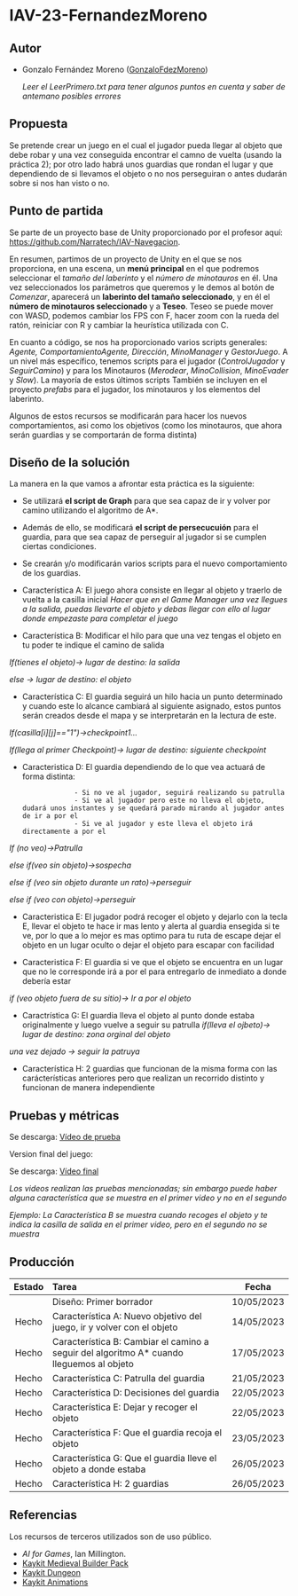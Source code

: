 # IAV-23-FernandezMoreno

## Autor
- Gonzalo Fernández Moreno ([GonzaloFdezMoreno](https://github.com/GonzaloFdezMoreno))

  *Leer el LeerPrimero.txt para tener algunos puntos en cuenta y saber de antemano posibles errores*

## Propuesta
Se pretende crear un juego en el cual el jugador pueda llegar al objeto que debe robar y una vez conseguida encontrar el camno de vuelta (usando la práctica 2); por otro lado habrá unos guardias que rondan el lugar y que dependiendo de si llevamos el objeto o no nos perseguiran o antes dudarán sobre si nos han visto o no.

## Punto de partida
Se parte de un proyecto base de Unity proporcionado por el profesor aquí:
https://github.com/Narratech/IAV-Navegacion.

En resumen, partimos de un proyecto de Unity en el que se nos proporciona, en una escena, un **menú principal** en el que podremos seleccionar el *tamaño del laberinto* y el *número de minotauros* en él. Una vez seleccionados los parámetros que queremos y le demos al botón de *Comenzar*, aparecerá un **laberinto del tamaño seleccionado**, y en él el **número de minotauros seleccionado** y a **Teseo**. Teseo se puede mover con WASD, podemos cambiar los FPS con F, hacer zoom con la rueda del ratón, reiniciar con R y cambiar la heurística utilizada con C.

En cuanto a código, se nos ha proporcionado varios scripts generales: *Agente, ComportamientoAgente, Dirección*, *MinoManager* y *GestorJuego*. A un nivel más específico, tenemos scripts para el jugador  (*ControlJugador* y *SeguirCamino*) y para los Minotauros (*Merodear*, *MinoCollision*, *MinoEvader* y *Slow*). La mayoría de estos últimos scripts
También se incluyen en el proyecto *prefabs* para el jugador, los minotauros y los elementos del laberinto.


Algunos de estos recursos se modificarán para hacer los nuevos comportamientos, asi como los objetivos (como los minotauros, que ahora serán guardias y se comportarán de forma distinta)



## Diseño de la solución

La manera en la que vamos a afrontar esta práctica es la siguiente:

 - Se utilizará **el script de Graph** para que sea capaz de ir y volver por camino utilizando el algoritmo de A*.

 - Además de ello, se modificará **el script de persecucuión** para el guardia, para que sea capaz de perseguir al jugador si se cumplen ciertas condiciones.
 
 - Se crearán y/o modificarán varios scripts para el nuevo comportamiento de los guardias.

 - Característica A: El juego ahora consiste en llegar al objeto y traerlo de vuelta a la casilla inicial
*Hacer que en el Game Manager una vez llegues a la salida,
puedas llevarte el objeto y debas llegar con ello al lugar donde empezaste para completar el juego*

 - Característica B: Modificar el hilo para que una vez tengas el objeto en tu poder te indique el camino de salida
 
 *If(tienes el objeto)-> lugar de destino: la salida*
  
 *else -> lugar de destino: el objeto*

- Característica C: El guardia seguirá un hilo hacia un punto determinado y cuando este lo alcance cambiará al siguiente asignado, estos puntos 
                    serán creados desde el mapa y se interpretarán en la lectura de este.
                    
 *If(casilla[i][j]=="1")->checkpoint1...*
 
 *If(llega al primer Checkpoint)-> lugar de destino: siguiente checkpoint*
  
 - Caracteristica D: El guardia dependiendo de lo que vea actuará de forma distinta:
 
                    - Si no ve al jugador, seguirá realizando su patrulla
                    - Si ve al jugador pero este no lleva el objeto, dudará unos instantes y se quedará parado mirando al jugador antes de ir a por el
                    - Si ve al jugador y este lleva el objeto irá directamente a por el
                    
 *If (no veo)->Patrulla*
 
  *else if(veo sin objeto)->sospecha*
  
  *else if (veo sin objeto durante un rato)->perseguir*
  
  *else if (veo con objeto)->perseguir*
- Caracteristica E: El jugador podrá recoger el objeto y dejarlo con la tecla E, llevar el objeto te hace ir mas lento y alerta al guardia ensegida si te ve,
                   por lo que a lo mejor es mas optimo para tu ruta de escape dejar el objeto en un lugar oculto o dejar el objeto para escapar con facilidad 
                   
                   
- Caracteristica F: El guardia si ve que el objeto se encuentra en un lugar que no le corresponde irá a por el para entregarlo de inmediato a donde debería estar

*if (veo objeto fuera de su sitio)-> Ir a por el objeto*

- Caractrística G: El guardia lleva el objeto al punto donde estaba originalmente y luego vuelve a seguir su patrulla 
 *if(lleva el ojbeto)-> lugar de destino: zona orginal del objeto*
 
 *una vez dejado -> seguir la patruya*

- Característica H: 2 guardias que funcionan de la misma forma con las carácterísticas anteriores pero que realizan un recorrido distinto y
                    funcionan de manera independiente

## Pruebas y métricas

Se descarga: [Vídeo de prueba](https://github.com/GonzaloFdezMoreno/IAV-23-FernandezMoreno/raw/main/Video%20Muestra.mp4)

Version final del juego:

Se descarga: [Vídeo final](https://github.com/GonzaloFdezMoreno/IAV-23-FernandezMoreno/raw/main/Video%20Final.mp4)

*Los videos realizan las pruebas mencionadas; sin embargo puede haber alguna característica que se muestra en el primer video y no en el segundo*

*Ejemplo: La Característica B se muestra cuando recoges el objeto y te indica la casilla de salida en el primer video, pero en el segundo no se muestra*

## Producción

| Estado  |  Tarea  |  Fecha  |  
|:-:|:--|:-:|
|  | Diseño: Primer borrador | 10/05/2023 |
| Hecho | Característica A: Nuevo objetivo del juego, ir y volver con el objeto | 14/05/2023 |
| Hecho | Característica B: Cambiar el camino a seguir del algoritmo A* cuando lleguemos al objeto | 17/05/2023 |
| Hecho | Característica C: Patrulla del guardia | 21/05/2023 |
| Hecho | Característica D: Decisiones del guardia | 22/05/2023 |
| Hecho | Característica E: Dejar y recoger el objeto | 22/05/2023 |
| Hecho | Característica F: Que el guardia recoja el objeto | 23/05/2023 |
| Hecho | Característica G: Que el guardia lleve el objeto a donde estaba | 26/05/2023 |
| Hecho | Característica H: 2 guardias|  26/05/2023 |

## Referencias

Los recursos de terceros utilizados son de uso público.

- *AI for Games*, Ian Millington.
- [Kaykit Medieval Builder Pack](https://kaylousberg.itch.io/kaykit-medieval-builder-pack)
- [Kaykit Dungeon](https://kaylousberg.itch.io/kaykit-dungeon)
- [Kaykit Animations](https://kaylousberg.itch.io/kaykit-animations)
